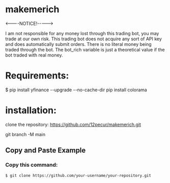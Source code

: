 # makemerich
<----NOTICE!----->

I am not responsible for any money lost through this trading bot, you may trade at our own risk.
This trading bot does not acquire any sort of API key and does automatically submit orders.
There is no literal money being traded through the bot. The bot_rich variable is just a theoretical value if the bot traded with real money.

# Requirements:

$ pip install yfinance --upgrade --no-cache-dir
pip install colorama

# installation: 

clone the repository: https://github.com/12pecur/makemerich.git

git branch -M main

## Copy and Paste Example

### Copy this command:

```bash
$ git clone https://github.com/your-username/your-repository.git
